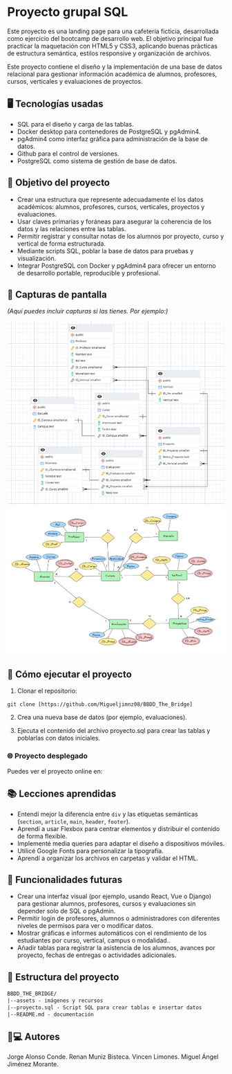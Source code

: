# Proyecto grupal SQL

Este proyecto es una landing page para una cafetería ficticia, desarrollada como ejercicio del bootcamp de desarrollo web. El objetivo principal fue practicar la maquetación con HTML5 y CSS3, aplicando buenas prácticas de estructura semántica, estilos responsive y organización de archivos.

Este proyecto contiene el diseño y la implementación de una base de datos relacional para gestionar información académica de alumnos, profesores, cursos, verticales y evaluaciones de proyectos.

## 🖥️ Tecnologías usadas

- SQL para el diseño y carga de las tablas.
- Docker desktop para contenedores de PostgreSQL y pgAdmin4.
- pgAdmin4 como interfaz gráfica para administración de la base de datos.
- Github para el control de versiones.
- PostgreSQL como sistema de gestión de base de datos.

## 🎯 Objetivo del proyecto

- Crear una estructura que represente adecuadamente el los datos académicos: alumnos, profesores, cursos, verticales, proyectos y evaluaciones.
- Usar claves primarias y foráneas para asegurar la coherencia de los datos y las relaciones entre las tablas.
- Permitir registrar y consultar notas de los alumnos por proyecto, curso y vertical de forma estructurada.
- Mediante scripts SQL, poblar la base de datos para pruebas y visualización.
- Integrar PostgreSQL con Docker y pgAdmin4 para ofrecer un entorno de desarrollo portable, reproducible y profesional.

## 📸 Capturas de pantalla

*(Aquí puedes incluir capturas si las tienes. Por ejemplo:)*

![Diagrama modelo ER](assets\Trabajo_grupal_SQL.png)
![Diagrama lógico](assets\Modelo_Entidad_Relacion.PNG)

## 🚀 Cómo ejecutar el proyecto

1. Clonar el repositorio:

```
git clone [https://github.com/Migueljimnz08/BBDD_The_Bridge]
```

2. Crea una nueva base de datos (por ejemplo, evaluaciones).

3. Ejecuta el contenido del archivo proyecto.sql para crear las tablas y poblarlas con datos iniciales.

### 🌐 Proyecto desplegado

Puedes ver el proyecto online en:  

## 📚 Lecciones aprendidas

- Entendí mejor la diferencia entre `div` y las etiquetas semánticas (`section`, `article`, `main`, `header`, `footer`).
- Aprendí a usar Flexbox para centrar elementos y distribuir el contenido de forma flexible.
- Implementé media queries para adaptar el diseño a dispositivos móviles.
- Utilicé Google Fonts para personalizar la tipografía.
- Aprendí a organizar los archivos en carpetas y validar el HTML.

## 🔧 Funcionalidades futuras

- Crear una interfaz visual (por ejemplo, usando React, Vue o Django) para gestionar alumnos, profesores, cursos y evaluaciones sin depender solo de SQL o pgAdmin.
- Permitir login de profesores, alumnos o administradores con diferentes niveles de permisos para ver o modificar datos.
- Mostrar gráficas e informes automáticos con el rendimiento de los estudiantes por curso, vertical, campus o modalidad..
- Añadir tablas para registrar la asistencia de los alumnos, avances por proyecto, fechas de entregas o actividades adicionales.

## 📂 Estructura del proyecto

```
BBDD_THE_BRIDGE/
|--assets - imágenes y recursos
|--proyecto.sql - Script SQL para crear tablas e insertar datos
|--README.md - documentación

```

## 🧑💻 Autores

Jorge Alonso Conde.
Renan Muniz Bisteca.
Vincen Limones.
Miguel Ángel Jiménez Morante.